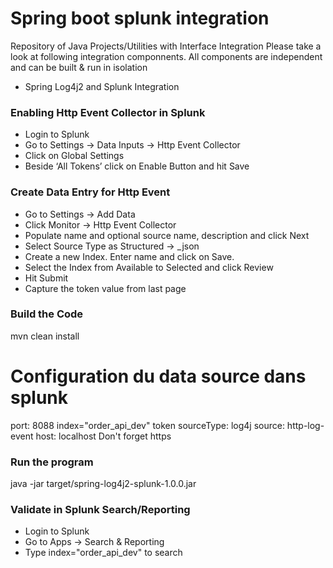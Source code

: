 
# Spring boot splunk integration
Repository of Java Projects/Utilities with Interface Integration
Please take a look at following integration componnents. All components are independent and can be built & run in isolation
* Spring Log4j2 and Splunk Integration

### Enabling Http Event Collector in Splunk
* Login to Splunk
* Go to Settings -> Data Inputs -> Http Event Collector
* Click on Global Settings
* Beside ‘All Tokens’ click on Enable Button and hit Save

### Create Data Entry for Http Event
* Go to Settings -> Add Data
* Click Monitor -> Http Event Collector
* Populate name and optional source name, description and click Next
* Select Source Type as Structured ->  _json
* Create a new Index. Enter name and click on Save.
* Select the Index from Available to Selected and click Review
* Hit Submit
* Capture the token value from last page

### Build the Code
mvn clean install
# Configuration du data source dans splunk
port: 8088
index="order_api_dev"
token
sourceType: log4j
source: http-log-event
host: localhost
Don't forget https
### Run the program
java -jar target/spring-log4j2-splunk-1.0.0.jar

### Validate in Splunk Search/Reporting
* Login to Splunk
* Go to Apps -> Search & Reporting
* Type index="order_api_dev" to search
